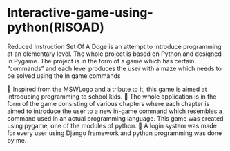 # Interactive-game-using-python(RISOAD)


Reduced Instruction Set Of A Doge
is an attempt to introduce programming at an
elementary level. The whole project is based on Python
and designed in Pygame. The project is in the form of a
game which has certain “commands” and each level
produces the user with a maze which needs to be
solved using the in game commands

 Inspired from the MSWLogo and a tribute to it, this game is aimed at introducing programming to school kids.
 The whole application is in the form of the game consisting of various chapters where each chapter is aimed to
introduce the user to a new in-game command which resembles a command used in an actual programming language.
This game was created using pygame, one of the modules of python.
 A login system was made for every user using Django framework and python programming was done by me.

